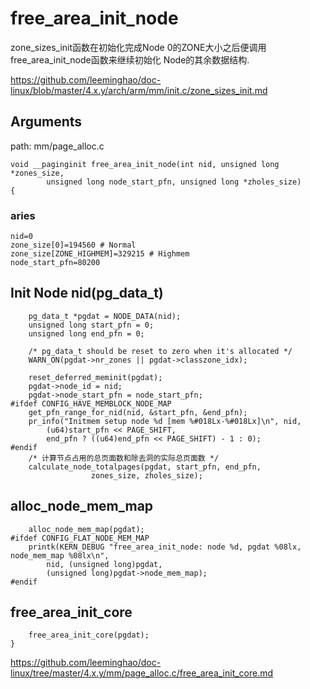 free_area_init_node
========================================

zone_sizes_init函数在初始化完成Node 0的ZONE大小之后便调用free_area_init_node函数来继续初始化
Node的其余数据结构.

https://github.com/leeminghao/doc-linux/blob/master/4.x.y/arch/arm/mm/init.c/zone_sizes_init.md

Arguments
----------------------------------------

path: mm/page_alloc.c
```
void __paginginit free_area_init_node(int nid, unsigned long *zones_size,
        unsigned long node_start_pfn, unsigned long *zholes_size)
{
```

### aries

```
nid=0
zone_size[0]=194560 # Normal
zone_size[ZONE_HIGHMEM]=329215 # Highmem
node_start_pfn=80200
```

Init Node nid(pg_data_t)
----------------------------------------

```
    pg_data_t *pgdat = NODE_DATA(nid);
    unsigned long start_pfn = 0;
    unsigned long end_pfn = 0;

    /* pg_data_t should be reset to zero when it's allocated */
    WARN_ON(pgdat->nr_zones || pgdat->classzone_idx);

    reset_deferred_meminit(pgdat);
    pgdat->node_id = nid;
    pgdat->node_start_pfn = node_start_pfn;
#ifdef CONFIG_HAVE_MEMBLOCK_NODE_MAP
    get_pfn_range_for_nid(nid, &start_pfn, &end_pfn);
    pr_info("Initmem setup node %d [mem %#018Lx-%#018Lx]\n", nid,
        (u64)start_pfn << PAGE_SHIFT,
        end_pfn ? ((u64)end_pfn << PAGE_SHIFT) - 1 : 0);
#endif
    /* 计算节点占用的总页面数和除去洞的实际总页面数 */
    calculate_node_totalpages(pgdat, start_pfn, end_pfn,
                  zones_size, zholes_size);
```

alloc_node_mem_map
----------------------------------------

```
    alloc_node_mem_map(pgdat);
#ifdef CONFIG_FLAT_NODE_MEM_MAP
    printk(KERN_DEBUG "free_area_init_node: node %d, pgdat %08lx, node_mem_map %08lx\n",
        nid, (unsigned long)pgdat,
        (unsigned long)pgdat->node_mem_map);
#endif
```

free_area_init_core
----------------------------------------

```
    free_area_init_core(pgdat);
}
```

https://github.com/leeminghao/doc-linux/tree/master/4.x.y/mm/page_alloc.c/free_area_init_core.md
